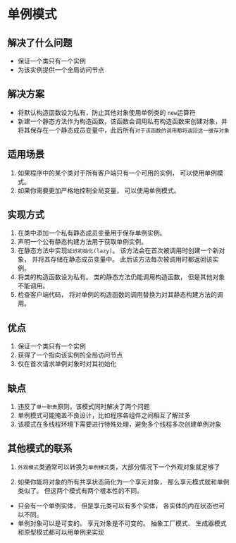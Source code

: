 # 单例模式
## 解决了什么问题
- 保证一个类只有一个实例
- 为该实例提供一个全局访问节点

## 解决方案
- 将默认构造函数设为私有，防止其他对象使用单例类的 `new`运算符
- 新建一个静态方法作为构造函数，该函数会调用私有构造函数来创建对象，并将其保存在一个静态成员变量中，此后所有`对于该函数的调用都将返回这一缓存对象`

## 适用场景
1. 如果程序中的某个类对于所有客户端只有一个可用的实例， 可以使用单例模式。
2. 如果你需要更加严格地控制全局变量， 可以使用单例模式。

## 实现方式
1. 在类中添加一个私有静态成员变量用于保存单例实例。
2. 声明一个公有静态构建方法用于获取单例实例。
3. 在静态方法中实现`延迟初始化(lazy)`。 该方法会在首次被调用时创建一个新对象， 并将其存储在静态成员变量中。 此后该方法每次被调用时都返回该实例。
4. 将类的构造函数设为私有。 类的静态方法仍能调用构造函数， 但是其他对象不能调用。
5. 检查客户端代码， 将对单例的构造函数的调用替换为对其静态构建方法的调用。

## 优点
1. 保证一个类只有一个实例
2. 获得了一个指向该实例的全局访问节点
3. 仅在首次请求单例对象时对其初始化

## 缺点
1. 违反了`单一职责`原则，该模式同时解决了两个问题
2. 单例模式可能掩盖不良设计，比如程序各组件之间相互了解过多
3. 该模式在多线程环境下需要进行特殊处理，避免多个线程多次创建单例对象

## 其他模式的联系
1. `外观模式`类通常可以转换为`单例模式`类，大部分情况下一个外观对象就足够了

2. 如果你能将对象的所有共享状态简化为一个享元对象， 那么享元模式就和单例类似了。 但这两个模式有两个根本性的不同。
- 只会有一个单例实体， 但是享元类可以有多个实体， 各实体的内在状态也可以不同。
- 单例对象可以是可变的。 享元对象是不可变的。
抽象工厂模式、 生成器模式和原型模式都可以用单例来实现